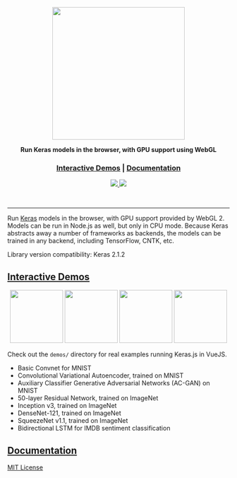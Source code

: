 <p align="center">
  <a href="https://transcranial.github.io/keras-js">
    <img src="https://cdn.rawgit.com/transcranial/keras-js/73aa4cca/assets/logo.svg" width="300px" />
  </a>
</p>

<p align="center">
  <strong>Run Keras models in the browser, with GPU support using WebGL</strong>
</p>

<div align="center">
  <h3>
    <a href="https://transcranial.github.io/keras-js">Interactive Demos</a>
    <span> | </span>
    <a href="https://transcranial.github.io/keras-js-docs">Documentation</a>
  </h3>
</div>

<p align="center">
  <a href="https://cdnjs.com/libraries/keras-js">
    <img src="https://img.shields.io/cdnjs/v/keras-js.svg?style=flat-square" />
  </a>
  <a href="https://www.npmjs.com/package/keras-js">
    <img src="https://img.shields.io/npm/v/keras-js.svg?style=flat-square" />
  </a>
</p>

<br/>

---

Run [Keras](https://github.com/fchollet/keras) models in the browser, with GPU support provided by WebGL 2. Models can be run in Node.js as well, but only in CPU mode. Because Keras abstracts away a number of frameworks as backends, the models can be trained in any backend, including TensorFlow, CNTK, etc.

Library version compatibility: Keras 2.1.2

## [Interactive Demos](https://transcranial.github.io/keras-js)

<p align="center">
  <a href="https://transcranial.github.io/keras-js"><img src="demos/assets/mnist-cnn.png" height="120" width="auto" /></a>
  <a href="https://transcranial.github.io/keras-js"><img src="demos/assets/resnet50.png" height="120" width="auto" /></a>
  <a href="https://transcranial.github.io/keras-js"><img src="demos/assets/inception-v3.png" height="120" width="auto" /></a>
  <a href="https://transcranial.github.io/keras-js"><img src="demos/assets/imdb-bidirectional-lstm.png" height="120" width="auto" /></a>
</p>

Check out the `demos/` directory for real examples running Keras.js in VueJS.

* Basic Convnet for MNIST
* Convolutional Variational Autoencoder, trained on MNIST
* Auxiliary Classifier Generative Adversarial Networks (AC-GAN) on MNIST
* 50-layer Residual Network, trained on ImageNet
* Inception v3, trained on ImageNet
* DenseNet-121, trained on ImageNet
* SqueezeNet v1.1, trained on ImageNet
* Bidirectional LSTM for IMDB sentiment classification

## [Documentation](https://transcranial.github.io/keras-js-docs)

[MIT License](https://github.com/transcranial/keras-js/blob/master/LICENSE)
